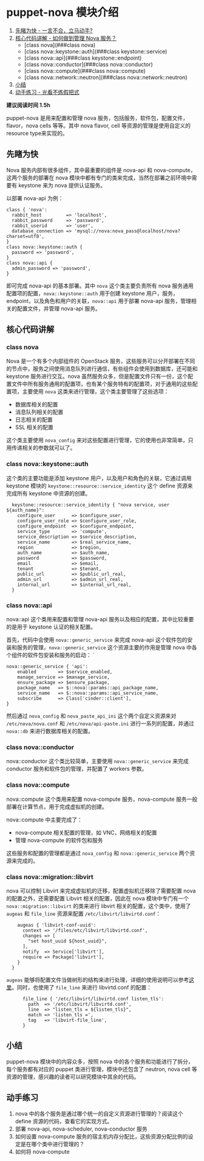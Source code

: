 # puppet-nova 模块介绍
1. [先睹为快 - 一言不合，立马动手?](##先睹为快)
2. [核心代码讲解 - 如何做到管理 Nova 服务？](##核心代码讲解)
    - [class nova](###class nova)
    - [class nova::keystone::auth](###class keystone::service)
    - [class nova::api](###class keystone::endpoint)
    - [class nova::conductor](###class nova::conductor)
    - [class nova::compute](###class nova::compute)
    - [class nova::network::neutron](###class nova::network::neutron)
3. [小结](##小结)
4. [动手练习 - 光看不练假把式](##动手练习)

**建议阅读时间 1.5h**

puppet-nova 是用来配置和管理 nova 服务，包括服务，软件包，配置文件，flavor，nova cells 等等。其中 nova flavor, cell 等资源的管理是使用自定义的resource type来实现的。

## 先睹为快
Nova 服务内部有很多组件，其中最重要的组件是 nova-api 和 nova-compute，这两个服务的部署在 nova 模块中都有专门的类来完成，当然在部署之前环境中需要有 keystone 来为 nova 提供认证服务。

以部署 nova-api 为例：

```puppet
class { 'nova':
  rabbit_host         => 'localhost',
  rabbit_password     => 'password',
  rabbit_userid       => 'user',
  database_connection => 'mysql://nova:nova_pass@localhost/nova?charset=utf8',
}
class nova::keystone::auth {
  password => 'password',
}
class nova::api {
  admin_password => 'password',
}
```

即可完成 nova-api 的基本部署。其中 `nova` 这个类主要负责所有 nova 服务通用配置项的配置，`nova::keystone::auth` 用于创建 keystone 用户，服务，endpoint，以及角色和用户的关联，`nova::api` 用于部署 nova-api 服务，管理相关的配置文件，并管理 nova-api 服务。

## 核心代码讲解
### class nova
Nova 是一个有多个内部组件的 OpenStack 服务，这些服务可以分开部署在不同的节点中，服务之间使用消息队列进行通信，有些组件会使用到数据库，还可能和 keystone 服务进行交互。nova 虽然服务众多，但是配置文件只有一份，这个配置文件中所有服务通用的配置项，也有某个服务特有的配置项，对于通用的这些配置项，主要使用 `nova` 这类来进行管理，这个类主要管理了这些选项：

* 数据库相关的配置
* 消息队列相关的配置
* 日志相关的配置
* SSL 相关的配置

这个类主要使用 `nova_config` 来对这些配置进行管理，它的使用也非常简单，只用传递相关的参数就可以了。

### class nova::keystone::auth
这个类的主要功能是添加 keystone 用户，以及用户和角色的关联，它通过调用 keystone 模块的 `keystone::resource::service_identity` 这个 define 资源来完成所有 keystone 中资源的创建。

```puppet
  keystone::resource::service_identity { "nova service, user ${auth_name}":
    configure_user      => $configure_user,
    configure_user_role => $configure_user_role,
    configure_endpoint  => $configure_endpoint,
    service_type        => 'compute',
    service_description => $service_description,
    service_name        => $real_service_name,
    region              => $region,
    auth_name           => $auth_name,
    password            => $password,
    email               => $email,
    tenant              => $tenant,
    public_url          => $public_url_real,
    admin_url           => $admin_url_real,
    internal_url        => $internal_url_real,
  }
```

### class nova::api
nova::api 这个类用来配置和管理 nova-api 服务以及相应的配置，其中比较重要的是用于 keystone 认证的相关配置。

首先，代码中会使用 `nova::generic_service` 来完成 nova-api 这个软件包的安装和服务的管理，`nova::generic_service` 这个资源主要的作用是管理 nova 中各个组件的软件包安装和服务的启动： `  

```puppet
nova::generic_service { 'api':
    enabled        => $service_enabled,
    manage_service => $manage_service,
    ensure_package => $ensure_package,
    package_name   => $::nova::params::api_package_name,
    service_name   => $::nova::params::api_service_name,
    subscribe      => Class['cinder::client'],
}
```

然后通过 `nova_config` 和 `nova_paste_api_ini` 这个两个自定义资源来对 `/etc/nova/nova.conf` 和 `/etc/nova/api-paste.ini` 进行一系列的配置，并通过 `nova::db` 来进行数据库相关的配置。


### class nova::conductor
nova::conductor 这个类比较简单，主要使用 `nova::generic_service` 来完成 conductor 服务和软件包的管理，并配置了 workers 参数。

### class nova::compute
nova::compute 这个类用来配置 nova-compute 服务，nova-compute 服务一般部署在计算节点，用于完成虚拟机的创建。

nova::compute 中主要完成了：

* nova-compute 相关配置的管理，如 VNC，网络相关的配置
* 管理 nova-compute 的软件包和服务

这些服务和配置的管理都是通过 `nova_config` 和 `nova::generic_service` 两个资源来完成的。

### class nova::migration::libvirt
nova 可以控制 Libvirt 来完成虚拟机的迁移，配置虚拟机迁移除了需要配置 nova 的配置之外，还需要配置 Libvirt 相关的配置，因此在 nova 模块中专门有一个 `nova::migration::libvirt` 的类来进行 libvirt 相关的配置，这个类中，使用了 `augeas` 和 `file_line` 资源来配置 `/etc/libvirt/libvirtd.conf`：

```puppet
    augeas { 'libvirt-conf-uuid':
      context => '/files/etc/libvirt/libvirtd.conf',
      changes => [
        "set host_uuid ${host_uuid}",
      ],
      notify  => Service['libvirt'],
      require => Package['libvirt'],
    }
  }
```

`augeas` 能够将配置文件当做树形的结构来进行处理，详细的使用说明可以参考[这里](https://projects.puppetlabs.com/projects/1/wiki/puppet_augeas)。同时，也使用了 `file_line` 来进行 libvirtd.conf 的配置：

```puppet
      file_line { '/etc/libvirt/libvirtd.conf listen_tls':
        path  => '/etc/libvirt/libvirtd.conf',
        line  => "listen_tls = ${listen_tls}",
        match => 'listen_tls =',
        tag   => 'libvirt-file_line',
      }
  ```
  
 ## 小结
 puppet-nova 模块中的内容众多，按照 nova 中的各个服务和功能进行了拆分，每个服务都有对应的 puppet 类进行管理，模块中还包含了 neutron, nova cell 等资源的管理，感兴趣的读者可以研究模块中其余的代码。
 
 ## 动手练习
1. nova 中的各个服务是通过哪个统一的自定义资源进行管理的？阅读这个 define 资源的代码，查看它的实现方式。
2. 部署 nova-api, nova-scheduler, nova-conductor 服务
3. 如何设置 nova-compute 服务的宿主机内存分配比，这些资源分配比例的设定是在哪个类中进行管理的？
4. 如何将 nova-compute
